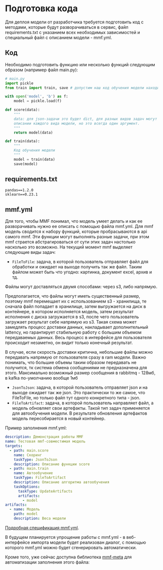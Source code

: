 # Подготовка кода
Для деплоя модели от разработчика требуется подготовить код с методами, которые будут разворачиваться в сервис, файл 
requirements.txt с указанием всех необходимых зависимостей и специальный файл с описанием модели - mmf.yml.

## Код
Необходимо подготовить функцию или несколько функций следующим образом (например файл main.py):
```python
# main.py
import pickle
from train import train, save # допустим наш код обучения модели находится в модуле train

with open('model', 'b') as f:
    model = pickle.load(f)

def score(data):
    """
    data: для json-задачи это будет dict, для разных видов задач могут быть разные виды данных, об этом подробнее в 
    описании каждого вида модели, но это всегда один аргумент.
    """
    return model(data)

def train(data):
    """
    Код обучения модели
    """
    model = train(data)
    save(model)
```
## requirements.txt
```text
pandas==1.2.0
sklearn==0.23.1
```
## mmf.yml
Для того, чтобы MMF понимал, что модель умеет делать и как ее разворачивать нужно ее описать с помощью файла mmf.yml. 
Для mmf модель сводится к набору функций, которые пробрасываются в api самого mmf. Эти функции могут выполнять разные
задачи, при этом mmf страется абстрагироваться от сути этих задач настолько насколько это возможно.
На текущий момент mmf выделяет следующие виды задач:

- `FileToFile`: задача, в которой пользователь отправляет файл для обработки и ожидает на выходе получить так же файл. 
Таким файлом может быть что угодно: картинка, документ excel, архив и тд.

Файлы могут доставляться двумя способами: через s3, либо напрямую.

Предполагается, что файлы могут иметь существенный размер, поэтому mmf перемещает их с использованием s3 - 
хранилища, те сначала файл попадает в хранилище, затем выгружается на диск в контейнере, в котором исполняется модель, 
затем результат исполнения с диска загружается в s3, после чего пользователь загружает результат себе напрямую из s3.
Такая схема может замедлять процесс доставки данных, накладывает дополнительный lattency, но гарантирует 
стабильную работу с большим объемом передаваемых данных. Весь процесс в интерфейсе для пользователя происходит незаметно, 
он видит только конечный результат.

В случае, если скорость доставки критична, небольшие файлы можно передавать напрямую от пользователя сразу в ram модели.
Важно понимать, что большие объемы таким образом передавать не получится, тк система обмена сообщениями не предназначена 
для этого. Максимально возможный размер сообщения в rabbitmq - 128мб, в kafka по-умолчанию вообще 1мб

- `JsonToJson`: задача, в которой пользователь отправляет json и на выходе ожидает так же json. Это практически то же 
самое, что FileToFile, но только файл тут одного конкретного типа - json. 
- `FileToArtifact`: задача, в которой пользователь направляет файл, а модель обновляет свои артефакты. Такой тип задач
применяется для автообучения модели. В результате обновления артефактов модель пересобирается в новый контейнер.

Пример заполнения mmf.yml:
```yaml
description: Демонстрация работы MMF
name: Тестовая mmf-совместимая модель
targets:
  - path: main.score
    name: Скоринг
    taskType: JsonToJson
    description: Описание функции score
  - path: main.train
    name: Автообучение
    taskType: FileToArtifact
    description: Описание алгоритма автообучения
    taskOptions:
      taskType: UpdateArtifacts
      artifacts:
        - model
artifacts:
  - name: Модель
    path: model
    description: Веса модели
```
[Подробная спецификация mmf.yml](mmfyml.md).

В будущем планируется упрощение работы с mmf.yml - в веб-интерфейсе импорта модели будет реализован диалог, с помощью 
которого mmf.yml можно будет сгенерировать автоматически.

Кроме того, уже сейчас доступна библиотека [mmf-meta](mmf-meta.md) для автоматизации заполнения этого файла:
